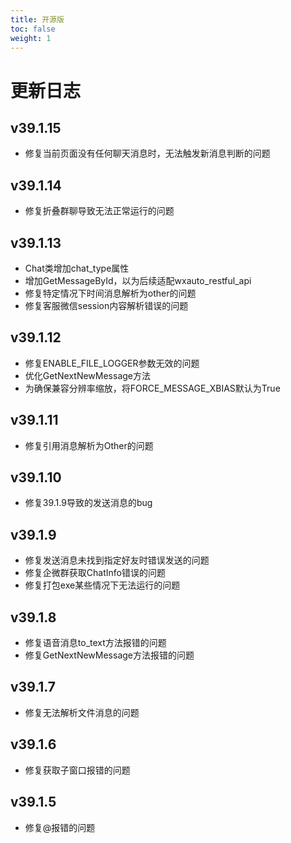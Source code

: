 ```yaml
---
title: 开源版
toc: false
weight: 1
---
```

# 更新日志

## v39.1.15

- 修复当前页面没有任何聊天消息时，无法触发新消息判断的问题

## v39.1.14

- 修复折叠群聊导致无法正常运行的问题

## v39.1.13

- Chat类增加chat_type属性
- 增加GetMessageById，以为后续适配wxauto_restful_api
- 修复特定情况下时间消息解析为other的问题
- 修复客服微信session内容解析错误的问题

## v39.1.12

- 修复ENABLE_FILE_LOGGER参数无效的问题
- 优化GetNextNewMessage方法
- 为确保兼容分辨率缩放，将FORCE_MESSAGE_XBIAS默认为True

## v39.1.11

- 修复引用消息解析为Other的问题

## v39.1.10

- 修复39.1.9导致的发送消息的bug

## v39.1.9

- 修复发送消息未找到指定好友时错误发送的问题
- 修复企微群获取ChatInfo错误的问题
- 修复打包exe某些情况下无法运行的问题

## v39.1.8

- 修复语音消息to_text方法报错的问题
- 修复GetNextNewMessage方法报错的问题

## v39.1.7

- 修复无法解析文件消息的问题

## v39.1.6

- 修复获取子窗口报错的问题

## v39.1.5

- 修复@报错的问题